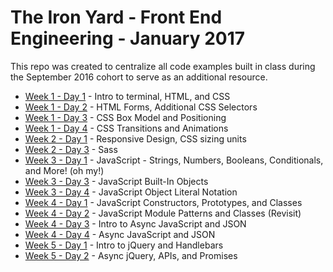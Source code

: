 # The Iron Yard - Front End Engineering - January 2017
This repo was created to centralize all code examples built in class during the September 2016 cohort to serve as an additional resource.

- [Week 1 - Day 1](week1-day1) - Intro to terminal, HTML, and CSS
- [Week 1 - Day 2](week1-day2) - HTML Forms, Additional CSS Selectors
- [Week 1 - Day 3](week1-day3) - CSS Box Model and Positioning
- [Week 1 - Day 4](week1-day4) - CSS Transitions and Animations
- [Week 2 - Day 1](week2-day1) - Responsive Design, CSS sizing units
- [Week 2 - Day 3](week2-day3) - Sass
- [Week 3 - Day 1](week3-day1) - JavaScript - Strings, Numbers, Booleans, Conditionals, and More! (oh my!)
- [Week 3 - Day 3](week3-day3) - JavaScript Built-In Objects
- [Week 3 - Day 4](week3-day4) - JavaScript Object Literal Notation
- [Week 4 - Day 1](week4-day1) - JavaScript Constructors, Prototypes, and Classes
- [Week 4 - Day 2](week4-day2) - JavaScript Module Patterns and Classes (Revisit)
- [Week 4 - Day 3](week4-day3) - Intro to Async JavaScript and JSON
- [Week 4 - Day 4](week4-day4) - Async JavaScript and JSON
- [Week 5 - Day 1](week5-day1) - Intro to jQuery and Handlebars
- [Week 5 - Day 2](week5-day2) - Async jQuery, APIs, and Promises

